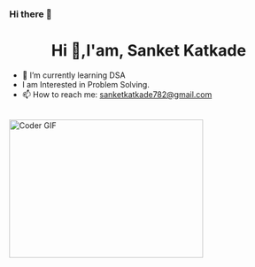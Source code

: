 ### Hi there 👋
<h1 align="center">Hi 👋,I'am, Sanket Katkade</h1>


- 🌱 I’m currently learning DSA
- I am Interested in Problem Solving.
- 📫 How to reach me: sanketkatkade782@gmail.com
<br>
<img alt="Coder GIF" height=250 width=350 src="https://cdn.dribbble.com/users/730703/screenshots/6581243/avento.gif" />
<br>


